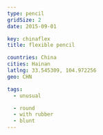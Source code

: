 ```yaml
---
type: pencil
gridSize: 2
date: 2015-09-01

key: chinaflex
title: flexible pencil

countries: China
cities: Hainan
latlng: 33.545309, 104.972256
geo: CHN

tags:
  - unusual

  - round
  - with rubber
  - blunt
---
```


